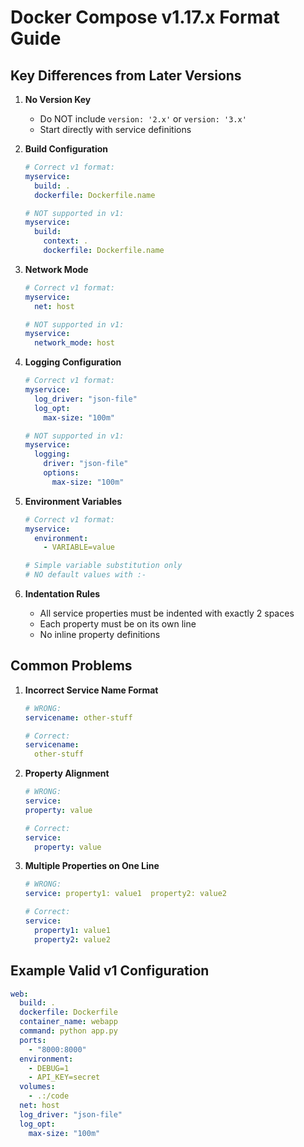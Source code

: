 # Docker Compose v1.17.x Format Guide

## Key Differences from Later Versions

1. **No Version Key**
   - Do NOT include `version: '2.x'` or `version: '3.x'`
   - Start directly with service definitions

2. **Build Configuration**
   ```yaml
   # Correct v1 format:
   myservice:
     build: .
     dockerfile: Dockerfile.name
   
   # NOT supported in v1:
   myservice:
     build:
       context: .
       dockerfile: Dockerfile.name
   ```

3. **Network Mode**
   ```yaml
   # Correct v1 format:
   myservice:
     net: host
   
   # NOT supported in v1:
   myservice:
     network_mode: host
   ```

4. **Logging Configuration**
   ```yaml
   # Correct v1 format:
   myservice:
     log_driver: "json-file"
     log_opt:
       max-size: "100m"
   
   # NOT supported in v1:
   myservice:
     logging:
       driver: "json-file"
       options:
         max-size: "100m"
   ```

5. **Environment Variables**
   ```yaml
   # Correct v1 format:
   myservice:
     environment:
       - VARIABLE=value
   
   # Simple variable substitution only
   # NO default values with :-
   ```

6. **Indentation Rules**
   - All service properties must be indented with exactly 2 spaces
   - Each property must be on its own line
   - No inline property definitions

## Common Problems

1. **Incorrect Service Name Format**
   ```yaml
   # WRONG:
   servicename: other-stuff
   
   # Correct:
   servicename:
     other-stuff
   ```

2. **Property Alignment**
   ```yaml
   # WRONG:
   service:
   property: value
   
   # Correct:
   service:
     property: value
   ```

3. **Multiple Properties on One Line**
   ```yaml
   # WRONG:
   service: property1: value1  property2: value2
   
   # Correct:
   service:
     property1: value1
     property2: value2
   ```

## Example Valid v1 Configuration

```yaml
web:
  build: .
  dockerfile: Dockerfile
  container_name: webapp
  command: python app.py
  ports:
    - "8000:8000"
  environment:
    - DEBUG=1
    - API_KEY=secret
  volumes:
    - .:/code
  net: host
  log_driver: "json-file"
  log_opt:
    max-size: "100m"
```
